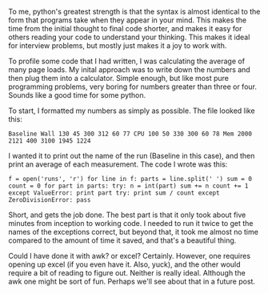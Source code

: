To me, python's greatest strength is that the syntax is almost identical to
the form that programs take when they appear in your mind. This makes the time
from the initial thought to final code shorter, and makes it easy for others
reading your code to understand your thinking. This makes it ideal for
interview problems, but mostly just makes it a joy to work with.

  
To profile some code that I had written, I was calculating the average of many
page loads. My inital approach was to write down the numbers and then plug
them into a calculator. Simple enough, but like most pure programming
problems, very boring for numbers greater than three or four. Sounds like a
good time for some python.

  
To start, I formatted my numbers as simply as possible. The file looked like
this:

  
` Baseline Wall 130 45 300 312 60 77 CPU 100 50 330 300 60 78 Mem 2000 2121
400 3100 1945 1224 `

  
I wanted it to print out the name of the run (Baseline in this case), and then
print an average of each measurement. The code I wrote was this:

  
` f = open('runs', 'r') for line in f: parts = line.split(' ') sum = 0 count =
0 for part in parts: try: n = int(part) sum += n count += 1 except ValueError:
print part try: print sum / count except ZeroDivisionError: pass `

  
Short, and gets the job done. The best part is that it only took about five
minutes from inception to working code. I needed to run it twice to get the
names of the exceptions correct, but beyond that, it took me almost no time
compared to the amount of time it saved, and that's a beautiful thing.

  
Could I have done it with awk? or excel? Certainly. However, one requires
opening up excel (if you even have it. Also, yuck), and the other would
require a bit of reading to figure out. Neither is really ideal. Although the
awk one might be sort of fun. Perhaps we'll see about that in a future post.

